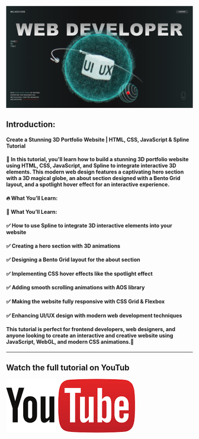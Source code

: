 
<a href="https://www.youtube.com/watch?v=BW2H0es4s58&list=PL67b5wgxuUtAP2ckCBi-ryBaZnRZi2nTj&index=6" target="_blank">
  <img src="./thumbnail.png" alt="Thumbnail"/>
</a>

## Introduction: 
#### Create a Stunning 3D Portfolio Website | HTML, CSS, JavaScript & Spline Tutorial

#### 🚀 In this tutorial, you'll learn how to build a stunning 3D portfolio website using HTML, CSS, JavaScript, and Spline to integrate interactive 3D elements. This modern web design features a captivating hero section with a 3D magical globe, an about section designed with a Bento Grid layout, and a spotlight hover effect for an interactive experience.

#### 🔥 What You’ll Learn:
#### 🎯 What You’ll Learn:
#### ✅ How to use Spline to integrate 3D interactive elements into your website
#### ✅ Creating a hero section with 3D animations
#### ✅ Designing a Bento Grid layout for the about section
#### ✅ Implementing CSS hover effects like the spotlight effect
#### ✅ Adding smooth scrolling animations with AOS library
#### ✅ Making the website fully responsive with CSS Grid & Flexbox
#### ✅ Enhancing UI/UX design with modern web development techniques

#### This tutorial is perfect for frontend developers, web designers, and anyone looking to create an interactive and creative website using JavaScript, WebGL, and modern CSS animations.🎯


---
## Watch the full tutorial on YouTub
<a href="https://www.youtube.com/watch?v=BW2H0es4s58&list=PL67b5wgxuUtAP2ckCBi-ryBaZnRZi2nTj&index=6">
  <img src="./youtube.png" alt="youtube"/>
</a>